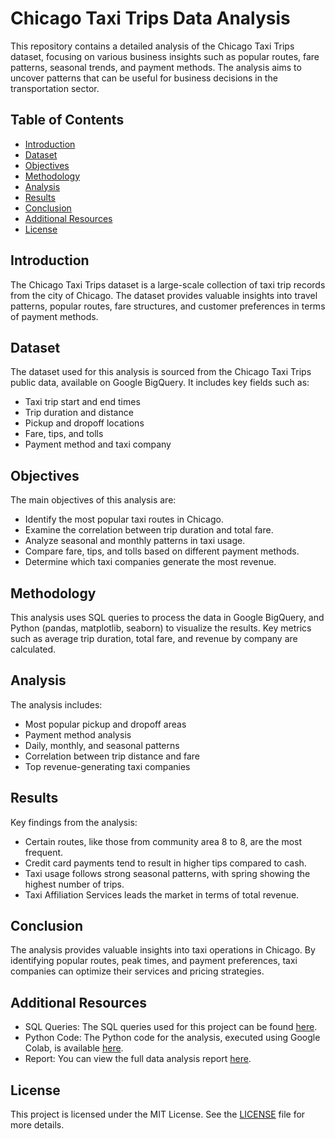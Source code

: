 # Chicago Taxi Trips Data Analysis
This repository contains a detailed analysis of the Chicago Taxi Trips dataset, focusing on various business insights such as popular routes, fare patterns, seasonal trends, and payment methods. The analysis aims to uncover patterns that can be useful for business decisions in the transportation sector.

## Table of Contents
* [Introduction](https://github.com/Saemfany/Portfolio_ChicagoTaxiTrips/blob/main/README.md#introduction)
* [Dataset](https://github.com/Saemfany/Portfolio_ChicagoTaxiTrips/blob/main/README.md#dataset)
* [Objectives](https://github.com/Saemfany/Portfolio_ChicagoTaxiTrips/blob/main/README.md#objectives)
* [Methodology](https://github.com/Saemfany/Portfolio_ChicagoTaxiTrips/blob/main/README.md#methodology)
* [Analysis](https://github.com/Saemfany/Portfolio_ChicagoTaxiTrips/blob/main/README.md#analysis)
* [Results](https://github.com/Saemfany/Portfolio_ChicagoTaxiTrips/blob/main/README.md#results)
* [Conclusion](https://github.com/Saemfany/Portfolio_ChicagoTaxiTrips/blob/main/README.md#conclusion)
* [Additional Resources](https://github.com/Saemfany/Portfolio_ChicagoTaxiTrips/blob/main/README.md#additional-resources)
* [License](https://github.com/Saemfany/Portfolio_ChicagoTaxiTrips/blob/main/README.md#license)

## Introduction
The Chicago Taxi Trips dataset is a large-scale collection of taxi trip records from the city of Chicago. The dataset provides valuable insights into travel patterns, popular routes, fare structures, and customer preferences in terms of payment methods.

## Dataset
The dataset used for this analysis is sourced from the Chicago Taxi Trips public data, available on Google BigQuery. It includes key fields such as:
* Taxi trip start and end times
* Trip duration and distance
* Pickup and dropoff locations
* Fare, tips, and tolls
* Payment method and taxi company

## Objectives
The main objectives of this analysis are:
* Identify the most popular taxi routes in Chicago.
* Examine the correlation between trip duration and total fare.
* Analyze seasonal and monthly patterns in taxi usage.
* Compare fare, tips, and tolls based on different payment methods.
* Determine which taxi companies generate the most revenue.

## Methodology
This analysis uses SQL queries to process the data in Google BigQuery, and Python (pandas, matplotlib, seaborn) to visualize the results. Key metrics such as average trip duration, total fare, and revenue by company are calculated.

## Analysis
The analysis includes:
* Most popular pickup and dropoff areas
* Payment method analysis
* Daily, monthly, and seasonal patterns
* Correlation between trip distance and fare
* Top revenue-generating taxi companies

## Results
Key findings from the analysis:
* Certain routes, like those from community area 8 to 8, are the most frequent.
* Credit card payments tend to result in higher tips compared to cash.
* Taxi usage follows strong seasonal patterns, with spring showing the highest number of trips.
* Taxi Affiliation Services leads the market in terms of total revenue.

## Conclusion
The analysis provides valuable insights into taxi operations in Chicago. By identifying popular routes, peak times, and payment preferences, taxi companies can optimize their services and pricing strategies.

## Additional Resources
* SQL Queries: The SQL queries used for this project can be found [here](https://github.com/Saemfany/Portfolio_ChicagoTaxiTrips/blob/main/chicago_taxi_trips_sql.md).
* Python Code: The Python code for the analysis, executed using Google Colab, is available [here](https://github.com/Saemfany/Portfolio_ChicagoTaxiTrips/blob/main/chicago_taxi_trips.ipynb).
* Report: You can view the full data analysis report [here](https://github.com/Saemfany/Portfolio_ChicagoTaxiTrips/blob/main/Chicago_Taxi_Trips.pdf).

## License
This project is licensed under the MIT License. See the [LICENSE](https://github.com/Saemfany/Portfolio_ChicagoTaxiTrips/blob/5cb64e172d58f0347e493a9d1b76ce645e52c695/LICENSE) file for more details.
